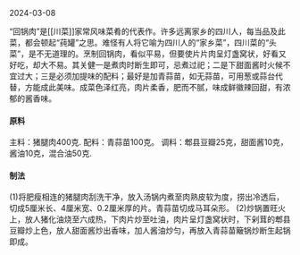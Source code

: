 2024-03-08

“回锅肉”是[[川菜]]家常风味菜肴的代表作。许多远离家乡的四川人，每当品及此菜，都会顿起“莼罐”之思。难怪有人将它喻为四川人的“家乡菜”，四川菜的“头菜”，是不无道理的。烹制回锅肉，看似平易，但要使片片肉呈灯盏窝状，好看又好吃，却大不易。其关健一是煮肉时断生即可，忌煮过祀；二是下甜面酱时火候不宜过大；三是必须加提味的配料；最好是加青蒜苗，如无蒜苗，可用葱或蒜台代替，方能成此美味。成菜色泽红亮，肉片柔香，肥而不腻，味成鲜徽辣回甜，有浓郁的酱香味。
#### **原料**
主料：猪腿肉400克.
配料：青蒜苗100克。
调料：郫县豆瓣25克，甜面酱10克，酱油10克，混合油50克.
#### **制法**
(1)将肥瘦相连的猪腿肉刮洗干净，放入汤锅内煮至肉熟皮软为度，捞出冷透后，切成5厘米长、4厘米宽、0.2厘米厚的片。青蒜苗切成马耳朵形。
(2)炒锅置旺火上，放人猪化油烧至六成热，下肉片炒至吐油，肉片呈灯盏窝状时，下剁茸的郫县豆瓣炒上色，放人甜面酱炒出香味，加人酱油炒匀，再放入青蒜苗簸锅炒断生起锅即成。
